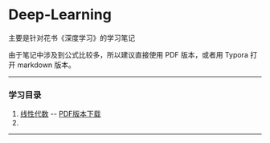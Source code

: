 # Deep-Learning
主要是针对花书《深度学习》的学习笔记

由于笔记中涉及到公式比较多，所以建议直接使用 PDF 版本，或者用 Typora 打开 markdown 版本。

---



### 学习目录

1. [线性代数](./Chapter01_线性代数/Chapter01_线性代数.md) -- [PDF版本下载](https://github.com/blueberryc/Deep-Learning/raw/master/Chapter01_%E7%BA%BF%E6%80%A7%E4%BB%A3%E6%95%B0/Chapter01_%E7%BA%BF%E6%80%A7%E4%BB%A3%E6%95%B0.pdf)
2. 

---

